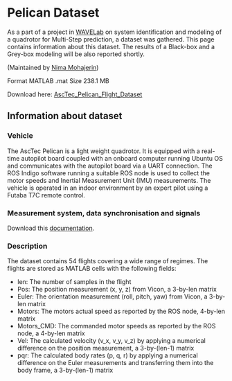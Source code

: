# Pelican Dataset


As a part of a project in [WAVELab](http://wavelab.uwaterloo.ca/) on system identification and modeling of a quadrotor for Multi-Step prediction, a dataset was gathered. This page contains information about this dataset. The results of a Black-box and a Grey-box modeling will be also reported shortly.

(Maintained by [Nima Mohajerin](mohajerin.nima@gmail.com))

Format MATLAB .mat
Size  238.1 MB

Download here: [AscTec_Pelican_Flight_Dataset](http://wavelab.uwaterloo.ca/wp-content/uploads/2017/09/AscTec_Pelican_Flight_Dataset.mat)

## Information about dataset
### Vehicle
The AscTec Pelican is a light weight quadrotor. It is equipped with a real-time autopilot board coupled with an onboard computer running Ubuntu OS and communicates with the autopilot board via a UART connection. The ROS Indigo software running a suitable ROS node is used to collect the motor speeds and Inertial Measurement Unit (IMU) measurements. The vehicle is operated in an indoor environment by an expert pilot using a Futaba T7C remote control.

### Measurement system, data synchronisation and signals
Download this [documentation](https://github.com/wavelab/pelican_dataset/blob/master/dataset/Pelican_Dataset.pdf).

### Description
The dataset contains 54 flights covering a wide range of regimes. The flights are stored as MATLAB cells with the following fields:

- len: The number of samples in the flight
- Pos: The position measurement (x, y, z) from Vicon, a 3-by-len matrix
- Euler: The orientation measurement (roll, pitch, yaw) from Vicon, a 3-by-len matrix
- Motors: The motors actual speed as reported by the ROS node, 4-by-len matrix
- Motors_CMD: The commanded motor speeds as reported by the ROS node, a 4-by-len matrix
- Vel: The calculated velocity (v_x, v_y, v_z) by applying a numerical difference on the position measurement, a 3-by-(len-1) matrix
- pqr: The calculated body rates (p, q, r) by applying a numerical difference on the Euler measurements and transferring them into the body frame, a 3-by-(len-1) matrix
